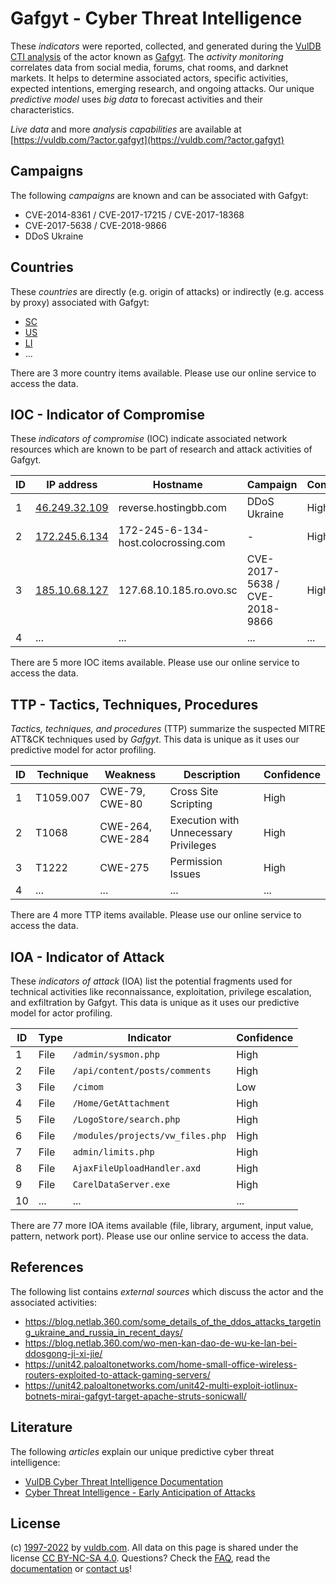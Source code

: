 # Gafgyt - Cyber Threat Intelligence

These _indicators_ were reported, collected, and generated during the [VulDB CTI analysis](https://vuldb.com/?kb.cti) of the actor known as [Gafgyt](https://vuldb.com/?actor.gafgyt). The _activity monitoring_ correlates data from social media, forums, chat rooms, and darknet markets. It helps to determine associated actors, specific activities, expected intentions, emerging research, and ongoing attacks. Our unique _predictive model_ uses _big data_ to forecast activities and their characteristics.

_Live data_ and more _analysis capabilities_ are available at [https://vuldb.com/?actor.gafgyt](https://vuldb.com/?actor.gafgyt)

## Campaigns

The following _campaigns_ are known and can be associated with Gafgyt:

* CVE-2014-8361 / CVE-2017-17215 / CVE-2017-18368
* CVE-2017-5638 / CVE-2018-9866
* DDoS Ukraine

## Countries

These _countries_ are directly (e.g. origin of attacks) or indirectly (e.g. access by proxy) associated with Gafgyt:

* [SC](https://vuldb.com/?country.sc)
* [US](https://vuldb.com/?country.us)
* [LI](https://vuldb.com/?country.li)
* ...

There are 3 more country items available. Please use our online service to access the data.

## IOC - Indicator of Compromise

These _indicators of compromise_ (IOC) indicate associated network resources which are known to be part of research and attack activities of Gafgyt.

ID | IP address | Hostname | Campaign | Confidence
-- | ---------- | -------- | -------- | ----------
1 | [46.249.32.109](https://vuldb.com/?ip.46.249.32.109) | reverse.hostingbb.com | DDoS Ukraine | High
2 | [172.245.6.134](https://vuldb.com/?ip.172.245.6.134) | 172-245-6-134-host.colocrossing.com | - | High
3 | [185.10.68.127](https://vuldb.com/?ip.185.10.68.127) | 127.68.10.185.ro.ovo.sc | CVE-2017-5638 / CVE-2018-9866 | High
4 | ... | ... | ... | ...

There are 5 more IOC items available. Please use our online service to access the data.

## TTP - Tactics, Techniques, Procedures

_Tactics, techniques, and procedures_ (TTP) summarize the suspected MITRE ATT&CK techniques used by _Gafgyt_. This data is unique as it uses our predictive model for actor profiling.

ID | Technique | Weakness | Description | Confidence
-- | --------- | -------- | ----------- | ----------
1 | T1059.007 | CWE-79, CWE-80 | Cross Site Scripting | High
2 | T1068 | CWE-264, CWE-284 | Execution with Unnecessary Privileges | High
3 | T1222 | CWE-275 | Permission Issues | High
4 | ... | ... | ... | ...

There are 4 more TTP items available. Please use our online service to access the data.

## IOA - Indicator of Attack

These _indicators of attack_ (IOA) list the potential fragments used for technical activities like reconnaissance, exploitation, privilege escalation, and exfiltration by Gafgyt. This data is unique as it uses our predictive model for actor profiling.

ID | Type | Indicator | Confidence
-- | ---- | --------- | ----------
1 | File | `/admin/sysmon.php` | High
2 | File | `/api/content/posts/comments` | High
3 | File | `/cimom` | Low
4 | File | `/Home/GetAttachment` | High
5 | File | `/LogoStore/search.php` | High
6 | File | `/modules/projects/vw_files.php` | High
7 | File | `admin/limits.php` | High
8 | File | `AjaxFileUploadHandler.axd` | High
9 | File | `CarelDataServer.exe` | High
10 | ... | ... | ...

There are 77 more IOA items available (file, library, argument, input value, pattern, network port). Please use our online service to access the data.

## References

The following list contains _external sources_ which discuss the actor and the associated activities:

* https://blog.netlab.360.com/some_details_of_the_ddos_attacks_targeting_ukraine_and_russia_in_recent_days/
* https://blog.netlab.360.com/wo-men-kan-dao-de-wu-ke-lan-bei-ddosgong-ji-xi-jie/
* https://unit42.paloaltonetworks.com/home-small-office-wireless-routers-exploited-to-attack-gaming-servers/
* https://unit42.paloaltonetworks.com/unit42-multi-exploit-iotlinux-botnets-mirai-gafgyt-target-apache-struts-sonicwall/

## Literature

The following _articles_ explain our unique predictive cyber threat intelligence:

* [VulDB Cyber Threat Intelligence Documentation](https://vuldb.com/?kb.cti)
* [Cyber Threat Intelligence - Early Anticipation of Attacks](https://www.scip.ch/en/?labs.20201022)

## License

(c) [1997-2022](https://vuldb.com/?kb.changelog) by [vuldb.com](https://vuldb.com/?kb.about). All data on this page is shared under the license [CC BY-NC-SA 4.0](https://creativecommons.org/licenses/by-nc-sa/4.0/). Questions? Check the [FAQ](https://vuldb.com/?kb.faq), read the [documentation](https://vuldb.com/?kb) or [contact us](https://vuldb.com/?contact)!
